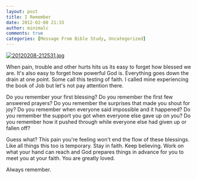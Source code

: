 ```yaml
---
layout: post
title: I Remember
date: 2012-02-08 21:33
author: minimalc
comments: true
categories: [Message From Bible Study, Uncategorized]
---
```

<a href="http://minimalchanges.com/blog/wp-content/uploads/2012/02/20120208-212531.jpg"><img src="http://minimalchanges.com/blog/wp-content/uploads/2012/02/20120208-212531.jpg" alt="20120208-212531.jpg" class="alignnone size-full" /></a>

When pain, trouble and other hurts hits us its easy to forget how blessed we are. It's also easy to forget how powerful God is. Everything goes down the drain at one point. Some call this testing of faith. I called mine experiencing the book of Job but let's not pay attention there. 

Do you remember your first blessing? Do you remember the first few answered prayers? Do you remember the surprises that made you shout for joy? Do you remember when everyone said impossible and it happened? Do you remember the support you got when everyone else gave up on you? Do you remember how it pushed through while everyone else had given up or fallen off? 

Guess what? This pain you're feeling won't end the flow of these blessings. Like all things this too is temporary. Stay in faith. Keep believing. Work on what your hand can reach and God prepares things in advance for you to meet you at your faith. You are greatly loved. 

Always remember.
